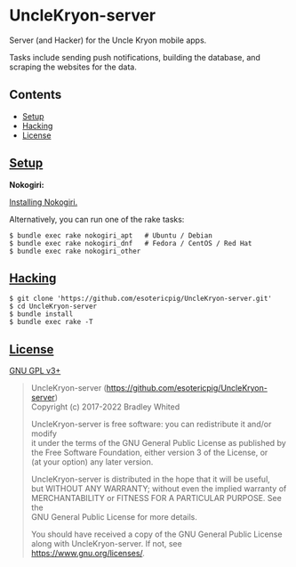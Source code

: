 # UncleKryon-server

Server (and Hacker) for the Uncle Kryon mobile apps.

Tasks include sending push notifications, building the database, and scraping the websites for the data.

## Contents
- [Setup](#setup)
- [Hacking](#hacking)
- [License](#license)

## [Setup](#contents)

**Nokogiri:**

[Installing Nokogiri.](https://www.nokogiri.org/tutorials/installing_nokogiri.html)

Alternatively, you can run one of the rake tasks:

```
$ bundle exec rake nokogiri_apt   # Ubuntu / Debian
$ bundle exec rake nokogiri_dnf   # Fedora / CentOS / Red Hat
$ bundle exec rake nokogiri_other
```

## [Hacking](#contents)

```
$ git clone 'https://github.com/esotericpig/UncleKryon-server.git'
$ cd UncleKryon-server
$ bundle install
$ bundle exec rake -T
```

## [License](#contents)
[GNU GPL v3+](LICENSE)

> UncleKryon-server (https://github.com/esotericpig/UncleKryon-server)  
> Copyright (c) 2017-2022 Bradley Whited  
> 
> UncleKryon-server is free software: you can redistribute it and/or modify  
> it under the terms of the GNU General Public License as published by  
> the Free Software Foundation, either version 3 of the License, or  
> (at your option) any later version.  
> 
> UncleKryon-server is distributed in the hope that it will be useful,  
> but WITHOUT ANY WARRANTY; without even the implied warranty of  
> MERCHANTABILITY or FITNESS FOR A PARTICULAR PURPOSE.  See the  
> GNU General Public License for more details.  
> 
> You should have received a copy of the GNU General Public License  
> along with UncleKryon-server.  If not, see <https://www.gnu.org/licenses/>.  

